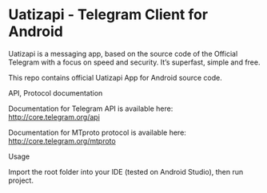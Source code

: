 Uatizapi - Telegram Client for Android
========

Uatizapi is a messaging app, based on the source code of the Official Telegram with a focus on speed and security. It’s superfast, simple and free.

This repo contains official Uatizapi App for Android source code.

API, Protocol documentation

Documentation for Telegram API is available here: http://core.telegram.org/api

Documentation for MTproto protocol is available here: http://core.telegram.org/mtproto

Usage

Import the root folder into your IDE (tested on Android Studio), then run project.
